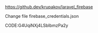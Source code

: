 https://github.dev/krupakov/laravel_firebase

Change file firebase_credentials.json

CODE:G4UqiNXj4LSbIbmzPa2y

